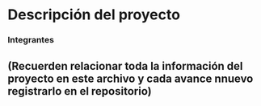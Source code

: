 # Descripción del proyecto

### Integrantes

## (Recuerden relacionar toda la información del proyecto en este archivo y cada avance nnuevo registrarlo en el repositorio)

